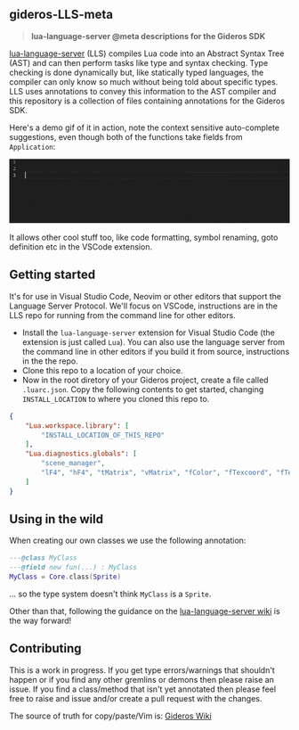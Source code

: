 gideros-LLS-meta
-----
>**lua-language-server @meta descriptions for the Gideros SDK**

[lua-language-server](https://github.com/sumneko/lua-language-server) (LLS) compiles Lua code into an Abstract Syntax Tree (AST) and can then perform tasks like type and syntax checking. Type checking is done dynamically but, like statically typed languages, the compiler can only know so much without being told about specific types. LLS uses annotations to convey this information to the AST compiler and this repository is a collection of files containing annotations for the Gideros SDK.

Here's a demo gif of it in action, note the context sensitive auto-complete suggestions, even though both of the functions take fields from `Application`:

![demo](demo.gif)

It allows other cool stuff too, like code formatting, symbol renaming, goto definition etc in the VSCode extension.

## Getting started
It's for use in Visual Studio Code, Neovim or other editors that support the Language Server Protocol. We'll focus on VSCode, instructions are in the LLS repo for running from the command line for other editors.
- Install the `lua-language-server` extension for Visual Studio Code (the extension is just called `Lua`). You can also use the language server from the command line in other editors if you build it from source, instructions in the the repo.
- Clone this repo to a location of your choice.
- Now in the root diretory of your Gideros project, create a file called `.luarc.json`. Copy the following contents to get started, changing `INSTALL_LOCATION` to where you cloned this repo to.
```json
{
    "Lua.workspace.library": [
        "INSTALL_LOCATION_OF_THIS_REPO"
    ],
    "Lua.diagnostics.globals": [
        "scene_manager",
        "lF4", "hF4", "tMatrix", "vMatrix", "fColor", "fTexcoord", "fTexture", "texture2D", "discard"
    ]
}
```

## Using in the wild
When creating our own classes we use the following annotation:
```lua
---@class MyClass
---@field new fun(...) : MyClass
MyClass = Core.class(Sprite)
```
... so the type system doesn't think `MyClass` is a `Sprite`.

Other than that, following the guidance on the [lua-language-server wiki](https://github.com/sumneko/lua-language-server/wiki) is the way forward!

## Contributing
This is a work in progress. If you get type errors/warnings that shouldn't happen or if you find any other gremlins or demons then please raise an issue. If you find a class/method that isn't yet annotated then please feel free to raise and issue and/or create a pull request with the changes.

The source of truth for copy/paste/Vim is:
[Gideros Wiki](https://wiki.gideros.rocks)